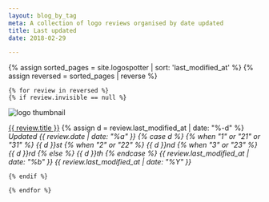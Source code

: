 ```yaml
---
layout: blog_by_tag
meta: A collection of logo reviews organised by date updated
title: Last updated
date: 2018-02-29

---
```

  {% assign sorted_pages = site.logospotter | sort: 'last_modified_at'  %}
  {% assign reversed = sorted_pages | reverse %}

	{% for review in reversed %}
	{% if review.invisible == null %}
  <div class="Media Media--center">
  <img class="Media-figure" src="/images/logospotter/thumbs/{{ review.image}}" alt="logo thumbnail">
  <p class="Media-body">
  <a href="{{ site.baseurl }}{{ review.url }}">{{ review.title }}</a>
  {% assign d = review.last_modified_at | date: "%-d" %}
  <em>
    Updated
      {{ review.date | date: "%a" }}
      {% case d %}
        {% when "1" or "21" or "31" %}
          {{ d }}st
        {% when "2" or "22" %}
          {{ d }}nd
        {% when "3" or "23" %}
          {{ d }}rd
        {% else %}
          {{ d }}th
      {% endcase %}
    {{ review.last_modified_at | date: "%b" }}
    {{ review.last_modified_at | date: "%Y" }}</em>
    </p>
  </div>

	{% endif %}

	{% endfor %}

